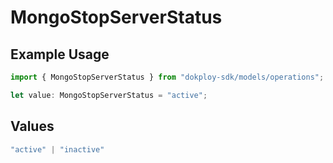 # MongoStopServerStatus

## Example Usage

```typescript
import { MongoStopServerStatus } from "dokploy-sdk/models/operations";

let value: MongoStopServerStatus = "active";
```

## Values

```typescript
"active" | "inactive"
```